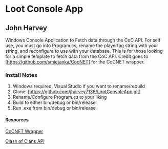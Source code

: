 Loot Console App
===============

## John Harvey 

Windows Console Application to Fetch data through the CoC API. For self use, you must go into Program.cs, rename the playertag string with your string, and reconfigure to 
use with your database. This is for those looking for a simple template to fetch data from the CoC API. Credit goes to [https://github.com/smietanka/CocNET]
for the CoCNET wrapper.

### Install Notes
1. Windows required, Visual Studio if you want to rename/rebuild
2. Clone: [https://github.com/jharvey7136/LootConsoleApp.git]
3. Rename/Configure Program.cs to your liking
4. Build to either bin/debug or bin/release
5. Run .exe from bin/debug or bin/release

#### Resources
[CoCNET Wrapper](https://github.com/smietanka/CocNET)

[Clash of Clans API](https://developer.clashofclans.com)